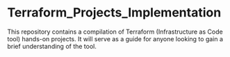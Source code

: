 # Terraform_Projects_Implementation
This repository contains a compilation of Terraform (Infrastructure as Code tool) hands-on projects. It will serve as a guide for anyone looking to gain a brief understanding of the tool.
